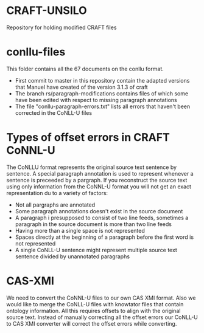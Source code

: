 # CRAFT-UNSILO
Repository for holding modified CRAFT files

# conllu-files
This folder contains all the 67 documents on the conllu format.

- First commit to master in this repository contain the adapted versions that Manuel have created of the version 3.1.3 of craft
- The branch rs/paragraph-modifications contains files of which some have been edited with respect to missing paragraph annotations
- The file "conllu-paragraph-errors.txt" lists all errors that haven't been corrected in the CoNLL-U files

# Types of offset errors in CRAFT CoNNL-U
The CoNLLU format represents the original source text sentence by sentence. A special paragraph annotation is used to represent whenever a sentence is preceeded by a pargraph.
If you reconstruct the source text using only information from the CoNNL-U format you will not get an exact representation du to a variety of factors:

- Not all pargraphs are annotated
- Some paragraph annotations doesn't exist in the source document
- A paragraph i presupposed to consist of two line feeds, sometimes a paragraph in the source document is more than two line feeds
- Having more than a single space is not represented
- Spaces directly at the beginning of a paragraph before the first word is not represented
- A single CoNLL-U sentence might represent multiple source text sentence divided by unannotated paragraphs 

# CAS-XMI
We need to convert the CoNNL-U files to our own CAS XMI format. Also we would like to merge the CoNLL-U files with knowtator files that contain ontology information.
All this requires offsets to align with the original source text. Instead of manually correcting all the offset errors our CoNLL-U to CAS XMI converter will correct the offset errors 
while converting.
